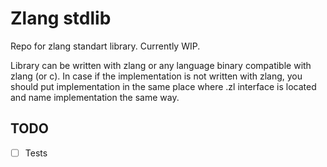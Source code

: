 # Zlang stdlib

Repo for zlang standart library. Currently WIP. 

Library can be written with zlang or any language binary compatible with zlang (or c). In case if the implementation is not written with zlang, you should put implementation in the same place where .zl interface is located and name implementation the same way. 

## TODO
- [ ] Tests 